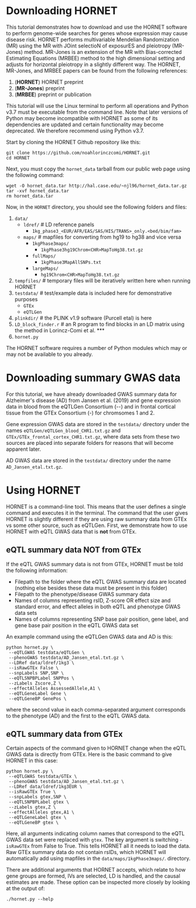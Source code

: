# Downloading HORNET
This tutorial demonstrates how to download and use the HORNET software to perform genome-wide searches for genes whose expression may cause disease risk. HORNET performs multivariable Mendelian Randomization (MR) using the MR with JOint selectioN of exposurES and pleiotropy (MR-Jones) method. MR-Jones is an extension of the MR with Bias-corrected Estimating Equations (MRBEE) method to the high dimensional setting and adjusts for horizontal pleiotropy in a slightly different way. The HORNET, MR-Jones, and MRBEE papers can be found from the following references:
1. (**HORNET**) HORNET preprint
2. (**MR-Jones**) preprint
3. (**MRBEE**) preprint or publication

This tutorial will use the Linux terminal to perform all operations and Python v3.7 must be executable from the command line. Note that later versions of Python may become incompatible with HORNET as some of its dependencies are updated and certain functionality may become deprecated. We therefore recommend using Python v3.7. 

Start by cloning the HORNET Github repository like this:

```unix
git clone https://github.com/noahlorinczcomi/HORNET.git
cd HORNET
```

Next, you must copy the `hornet_data` tarball from our public web page using the following command:
```unix
wget -O hornet_data.tar http://hal.case.edu/~njl96/hornet_data.tar.gz
tar -xvf hornet_data.tar
rm hornet_data.tar
```

Now, in the `HORNET` directory, you should see the following folders and files:
1. `data/`
    * `ldref/` # LD reference panels
        * `1kg_phase3_<EUR/AFR/EAS/SAS/HIS/TRANS>_only.<bed/bim/fam>`
    * `maps/` # mapfiles for converting from hg19 to hg38 and vice versa
        * `1kgPhase3maps/`
            * `1kgPhase3hg19Chrom<CHR>MapToHg38.txt.gz`
        * `fullMaps/`
            * `1kgPhase3MapAllSNPs.txt`
        * `largeMaps/`
            * `hg19Chrom<CHR>MapToHg38.txt.gz`
2. `tempfiles/` # temporary files will be iteratively written here when running HORNET
3. `testdata/`  # test/example data is included here for demonstrative purposes
    * `GTEx`
    * `eQTLGen`
4. `plinkdir/`  # the PLINK v1.9 software (Purcell etal) is here
5. `LD_block_finder.r` # an R program to find blocks in an LD matrix using the method in Lorincz-Comi et al. ***
6. `hornet.py`

The HORNET software requires a number of Python modules which may or may not be available to you already. 

# Downloading summary GWAS data
For this tutorial, we have already downloaded GWAS summary data for Alzheimer's disease (AD) from Jansen et al. (2019) and gene expression data in blood from the eQTLGen Consortium (--) and in frontal cortical tissue from the GTEx Consortium (-) for chromsomes 1 and 2. 

Gene expression GWAS data are stored in the `testdata/` directory under the names `eQTLGen/eQTLGen_blood_CHR1.txt.gz` and `GTEx/GTEx_frontal_cortex_CHR1.txt.gz`, where data sets from these two sources are placed into separate folders for reasons that will become apparent later.

AD GWAS data are stored in the `testdata/` directory under the name `AD_Jansen_etal.txt.gz`.

# Using HORNET
HORNET is a command-line tool. This means that the user defines a single command and executes it in the terminal. The command that the user gives HORNET is slightly different if they are using raw summary data from GTEx vs some other source, such as eQTLGen. First, we demonstrate how to use HORNET with eQTL GWAS data that is **not** from GTEx.

## eQTL summary data NOT from GTEx
If the eQTL GWAS summary data is not from GTEx, HORNET must be told the following information:
* Filepath to the folder where the eQTL GWAS summary data are located (nothing else besides these data must be present in this folder)
* Filepath to the phenotype/disease GWAS summary data
* Names of columns representing rsID, Z-score OR effect size and standard error, and effect alleles in both eQTL and phenotype GWAS data sets
* Names of columns representing SNP base pair position, gene label, and gene base pair position in the eQTL GWAS data set

An example command using the eQTLGen GWAS data and AD is this:

```unix
python hornet.py \ 
 --eQTLGWAS testdata/eQTLGen \
 --phenoGWAS testdata/AD_Jansen_etal.txt.gz \
 --LDRef data/ldref/1kg3 \
 --isRawGTEx False \
 --snpLabels SNP,SNP \
 --eQTLSNPBPLabel SNPPos \
 --zLabels Zscore,Z \
 --effectAlleles AssessedAllele,A1 \
 --eQTLGeneLabel Gene \
 --eQTLGeneBP GenePos \
```

where the second value in each comma-separated argument corresponds to the phenotype (AD) and the first to the eQTL GWAS data.

## eQTL summary data from GTEx
Certain aspects of the command given to HORNET change when the eQTL GWAS data is directly from GTEx. Here is the basic command to give HORNET in this case:

```unix
python hornet.py \ 
 --eQTLGWAS testdata/GTEx \
 --phenoGWAS testdata/AD_Jansen_etal.txt.gz \
 --LDRef data/ldref/1kg3EUR \
 --isRawGTEx True \
 --snpLabels gtex,SNP \
 --eQTLSNPBPLabel gtex \
 --zLabels gtex,Z \
 --effectAlleles gtex,A1 \
 --eQTLGeneLabel gtex \
 --eQTLGeneBP gtex \
```

Here, all arguments indicating column names that correspond to the eQTL GWAS data set were replaced with `gtex`. The key argument is switching `-isRawGTEx` from False to True. This tells HORNET all it needs to load the data. Raw GTEx summary data do not contain rsIDs, which HORNET will automatically add using mapfiles in the `data/maps/1kgPhase3maps/`. directory. 

There are additional arguments that HORNET accepts, which relate to how gene groups are formed, IVs are selected, LD is handled, and the causal estimates are made. These option can be inspected more closely by looking at the output of:

```unix
./hornet.py --help
```

